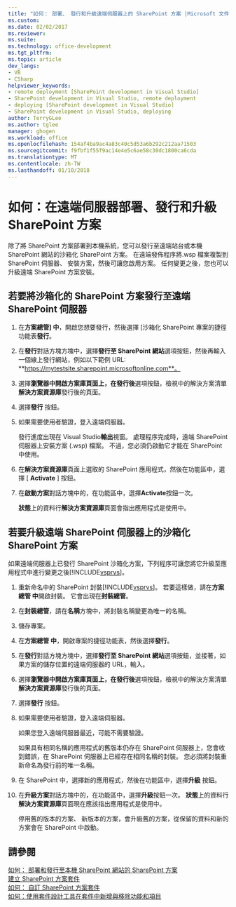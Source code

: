 ```yaml
---
title: "如何： 部署、 發行和升級遠端伺服器上的 SharePoint 方案 |Microsoft 文件"
ms.custom: 
ms.date: 02/02/2017
ms.reviewer: 
ms.suite: 
ms.technology: office-development
ms.tgt_pltfrm: 
ms.topic: article
dev_langs:
- VB
- CSharp
helpviewer_keywords:
- remote deployment [SharePoint development in Visual Studio]
- SharePoint development in Visual Studio, remote deployment
- deploying [SharePoint development in Visual Studio]
- SharePoint development in Visual Studio, deploying
author: TerryGLee
ms.author: tglee
manager: ghogen
ms.workload: office
ms.openlocfilehash: 154af4ba9ac4a83c40c5d53a6b292c212aa71503
ms.sourcegitcommit: f9fbf1f55f9ac14e4e5c6ae58c30dc1800ca6cda
ms.translationtype: MT
ms.contentlocale: zh-TW
ms.lasthandoff: 01/10/2018
---
```

# <a name="how-to-deploy-publish-and-upgrade-sharepoint-solutions-on-a-remote-server"></a>如何：在遠端伺服器部署、發行和升級 SharePoint 方案
  除了將 SharePoint 方案部署到本機系統，您可以發行至遠端站台或本機 SharePoint 網站的沙箱化 SharePoint 方案。 在遠端發佈程序將.wsp 檔案複製到 SharePoint 伺服器、 安裝方案，然後可讓您啟用方案。 任何變更之後，您也可以升級遠端 SharePoint 方案安裝。  
  
## <a name="to-publish-a-sandboxed-sharepoint-solution-to-a-remote-sharepoint-server"></a>若要將沙箱化的 SharePoint 方案發行至遠端 SharePoint 伺服器  
  
1.  在**方案總管] 中**，開啟您想要發行，然後選擇 [沙箱化 SharePoint 專案的捷徑功能表**發行**。  
  
2.  在**發行**對話方塊方塊中，選擇**發行至 SharePoint 網站**選項按鈕，然後再輸入一個線上發行網站，例如以下範例 URL: **https://mytestsite.sharepoint.microsoftonline.com**。  
  
3.  選擇**瀏覽器中開啟方案庫頁面上，在發行後**選項按鈕，檢視中的解決方案清單**解決方案資源庫**發行後的頁面。  
  
4.  選擇**發行** 按鈕。  
  
5.  如果需要使用者驗證，登入遠端伺服器。  
  
     發行進度出現在 Visual Studio**輸出**視窗。 處理程序完成時，遠端 SharePoint 伺服器上安裝方案 (.wsp) 檔案。 不過，您必須仍啟動它才能在 SharePoint 中使用。  
  
6.  在**解決方案資源庫**頁面上選取的 SharePoint 應用程式，然後在功能區中，選擇 [ **Activate** ] 按鈕。  
  
7.  在**啟動方案**對話方塊中的，在功能區中，選擇**Activate**按鈕一次。  
  
     **狀態**上的資料行**解決方案資源庫**頁面會指出應用程式是使用中。  
  
## <a name="to-upgrade-a-sandboxed-sharepoint-solution-on-a-remote-sharepoint-server"></a>若要升級遠端 SharePoint 伺服器上的沙箱化 SharePoint 方案  
 如果遠端伺服器上已發行 SharePoint 沙箱化方案，下列程序可讓您將它升級至應用程式中進行變更之後[!INCLUDE[vsprvs](../sharepoint/includes/vsprvs-md.md)]。  
  
1.  重新命名中的 SharePoint 封裝[!INCLUDE[vsprvs](../sharepoint/includes/vsprvs-md.md)]。 若要這樣做，請在**方案總管 中**開啟封裝。 它會出現在**封裝總管**。  
  
2.  在**封裝總管**，請在**名稱**方塊中，將封裝名稱變更為唯一的名稱。  
  
3.  儲存專案。  
  
4.  在**方案總管 中**，開啟專案的捷徑功能表，然後選擇**發行**。  
  
5.  在**發行**對話方塊方塊中，選擇**發行至 SharePoint 網站**選項按鈕，並接著，如果方案的儲存位置的遠端伺服器的 URL，輸入。  
  
6.  選擇**瀏覽器中開啟方案庫頁面上，在發行後**選項按鈕，檢視中的解決方案清單**解決方案資源庫**發行後的頁面。  
  
7.  選擇**發行** 按鈕。  
  
8.  如果需要使用者驗證，登入遠端伺服器。  
  
     如果您登入遠端伺服器最近，可能不需要驗證。  
  
     如果具有相同名稱的應用程式的舊版本仍存在 SharePoint 伺服器上，您會收到錯誤，在 SharePoint 伺服器上已經存在相同名稱的封裝。 您必須將封裝重新命名為發行前的唯一名稱。  
  
9. 在 SharePoint 中，選擇新的應用程式，然後在功能區中，選擇**升級** 按鈕。  
  
10. 在**升級方案**對話方塊中的，在功能區中，選擇**升級**按鈕一次。 **狀態**上的資料行**解決方案資源庫**頁面現在應該指出應用程式是使用中。  
  
     停用舊的版本的方案、 新版本的方案，會升級舊的方案，從保留的資料和新的方案會在 SharePoint 中啟動。  
  
## <a name="see-also"></a>請參閱  
 [如何： 部署和發行至本機 SharePoint 網站的 SharePoint 方案](../sharepoint/how-to-deploy-and-publish-a-sharepoint-solution-to-a-local-sharepoint-site.md)   
 [建立 SharePoint 方案套件](../sharepoint/creating-sharepoint-solution-packages.md)   
 [如何： 自訂 SharePoint 方案套件](../sharepoint/how-to-customize-a-sharepoint-solution-package.md)   
 [如何：使用套件設計工具在套件中新增與移除功能和項目](../sharepoint/how-to-add-and-remove-features-and-items-to-a-package-by-using-the-package-designer.md)  
  
  